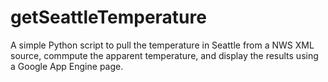 getSeattleTemperature
=====================

A simple Python script to pull the temperature in Seattle from a NWS XML source, commpute the apparent
temperature, and display the results using a Google App Engine page.

